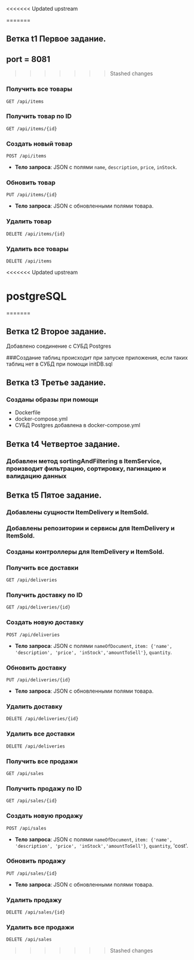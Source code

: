 <<<<<<< Updated upstream

=======
## Ветка t1  Первое задание. 

## port = 8081
>>>>>>> Stashed changes

### Получить все товары
`GET /api/items`

### Получить товар по ID
`GET /api/items/{id}`

### Создать новый товар
`POST /api/items`
- **Тело запроса**: JSON с полями `name`, `description`, `price`, `inStock`.

### Обновить товар
`PUT /api/items/{id}`
- **Тело запроса**: JSON с обновленными полями товара.

### Удалить товар
`DELETE /api/items/{id}`

### Удалить все товары
`DELETE /api/items`

<<<<<<< Updated upstream
# postgreSQL
=======
## Ветка t2  Второе задание. 

Добавлено соединение с СУБД Postgres

###Создание таблиц происходит при запуске приложения, если таких таблиц нет в СУБД при помощи initDB.sql

## Ветка t3  Третье задание. 
  
### Созданы образы при помощи
 - Dockerfile
 - docker-compose.yml
 - СУБД Postgres добавлена в docker-compose.yml

## Ветка t4  Четвертое задание. 

### Добавлен метод sortingAndFiltering в ItemService, производит фильтрацию, сортировку, пагинацию и валидацию данных


## Ветка t5  Пятое задание. 

### Добавлены сущности ItemDelivery и ItemSold.
### Добавлены репозитории и сервисы для  ItemDelivery и ItemSold.
### Созданы контроллеры для  ItemDelivery и ItemSold.

### Получить все доставки
`GET /api/deliveries`

### Получить доставку по ID
`GET /api/deliveries/{id}`

### Создать новую доставку
`POST /api/deliveries`
- **Тело запроса**: JSON с полями `nameOfDocument`, `item: {'name', 'description', 'price', 'inStock','amountToSell'}`, `quantity`.

### Обновить доставку
`PUT /api/deliveries/{id}`
- **Тело запроса**: JSON с обновленными полями товара.

### Удалить доставку
`DELETE /api/deliveries/{id}`

### Удалить все доставки
`DELETE /api/deliveries`


### Получить все продажи
`GET /api/sales`

### Получить продажу по ID
`GET /api/sales/{id}`

### Создать новую продажу
`POST /api/sales`
- **Тело запроса**: JSON с полями `nameOfDocument`, `item: {'name', 'description', 'price', 'inStock','amountToSell'}`, `quantity`, 'cost'.

### Обновить продажу
`PUT /api/sales/{id}`
- **Тело запроса**: JSON с обновленными полями товара.

### Удалить продажу
`DELETE /api/sales/{id}`

### Удалить все продажи
`DELETE /api/sales`

>>>>>>> Stashed changes
